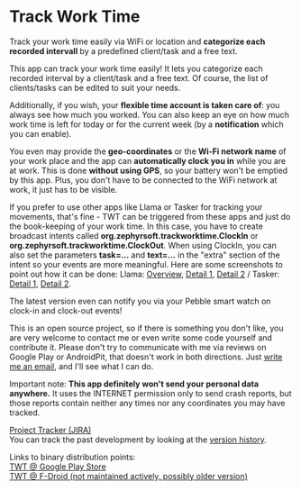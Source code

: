 # Track Work Time #
  
Track your work time easily via WiFi or location and **categorize each recorded intervall** by a predefined client/task and a free text.
  
This app can track your work time easily! It lets you categorize each recorded interval by a client/task and a free text. Of course, the list of clients/tasks can be edited to suit your needs.  
  
Additionally, if you wish, your **flexible time account is taken care of**: you always see how much you worked. You can also keep an eye on how much work time is left for today or for the current week (by a **notification** which you can enable).  
  
You even may provide the **geo-coordinates** or the **Wi-Fi network name** of your work place and the app can **automatically clock you in** while you are at work. This is done **without using GPS**, so your battery won't be emptied by this app. Plus, you don't have to be connected to the WiFi network at work, it just has to be visible.
  
If you prefer to use other apps like Llama or Tasker for tracking your movements, that's fine - TWT can be triggered from these apps and just do the book-keeping of your work time. In this case, you have to create broadcast intents called **org.zephyrsoft.trackworktime.ClockIn** or **org.zephyrsoft.trackworktime.ClockOut**. When using ClockIn, you can also set the parameters **task=...** and **text=...** in the "extra" section of the intent so your events are more meaningful. Here are some screenshots to point out how it can be done: Llama: [Overview](http://www.zephyrsoft.org/files/llama-1.png), [Detail 1](http://www.zephyrsoft.org/files/llama-2-detail-1.png), [Detail 2](http://www.zephyrsoft.org/files/llama-3-detail-2.png) / Tasker: [Detail 1](http://www.zephyrsoft.org/files/tasker-1.png), [Detail 2](http://www.zephyrsoft.org/files/tasker-2.png).  
  
The latest version even can notify you via your Pebble smart watch on clock-in and clock-out events!  
  
This is an open source project, so if there is something you don't like, you are very welcome to contact me or even write some code yourself and contribute it. Please don't try to communicate with me via reviews on Google Play or AndroidPit, that doesn't work in both directions. Just [write me an email](http://zephyrsoft.org/contact-about-me), and I'll see what I can do.
  
Important note: **This app definitely won't send your personal data anywhere.** It uses the INTERNET permission only to send crash reports, but those reports contain neither any times nor any coordinates you may have tracked.  
  
[Project Tracker (JIRA)](https://dev.zephyrsoft.org/jira/browse/TWT)  
You can track the past development by looking at the [version history](http://www.zephyrsoft.org/trackworktime/history).  
  
Links to binary distribution points:  
[TWT @ Google Play Store](https://play.google.com/store/apps/details?id=org.zephyrsoft.trackworktime)  
[TWT @ F-Droid (not maintained actively, possibly older version)](https://f-droid.org/repository/browse/?fdid=org.zephyrsoft.trackworktime)  
